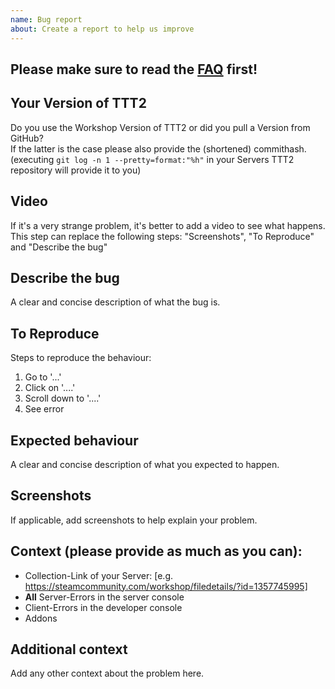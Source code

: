 ```yaml
---
name: Bug report
about: Create a report to help us improve
---
```


## Please make sure to read the [FAQ](https://github.com/TTT-2/TTT2/wiki/faq) first!

## Your Version of TTT2

Do you use the Workshop Version of TTT2 or did you pull a Version from GitHub?  
If the latter is the case please also provide the (shortened) commithash. (executing `git log -n 1 --pretty=format:"%h"` in your Servers TTT2 repository will provide it to you)

## Video

If it's a very strange problem, it's better to add a video to see what happens. This step can replace the following steps: "Screenshots", "To Reproduce" and "Describe the bug"

## Describe the bug

A clear and concise description of what the bug is.

## To Reproduce

Steps to reproduce the behaviour:

1. Go to '...'
2. Click on '....'
3. Scroll down to '....'
4. See error

## Expected behaviour

A clear and concise description of what you expected to happen.

## Screenshots

If applicable, add screenshots to help explain your problem.

## Context (please provide as much as you can):

- Collection-Link of your Server: [e.g. https://steamcommunity.com/workshop/filedetails/?id=1357745995]
- **All** Server-Errors in the server console
- Client-Errors in the developer console
- Addons

## Additional context

Add any other context about the problem here.
